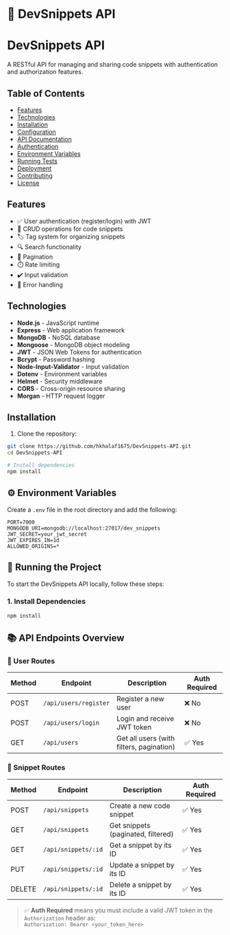 # 📘 DevSnippets API

# DevSnippets API

A RESTful API for managing and sharing code snippets with authentication and authorization features.

## Table of Contents
- [Features](#features)
- [Technologies](#technologies)
- [Installation](#installation)
- [Configuration](#configuration)
- [API Documentation](#api-documentation)
- [Authentication](#authentication)
- [Environment Variables](#environment-variables)
- [Running Tests](#running-tests)
- [Deployment](#deployment)
- [Contributing](#contributing)
- [License](#license)

## Features

- ✅ User authentication (register/login) with JWT
- 📝 CRUD operations for code snippets
- 🏷️ Tag system for organizing snippets
- 🔍 Search functionality
- 📄 Pagination
- ⏱️ Rate limiting
- ✔️ Input validation
- 🛑 Error handling

## Technologies

- **Node.js** - JavaScript runtime
- **Express** - Web application framework
- **MongoDB** - NoSQL database
- **Mongoose** - MongoDB object modeling
- **JWT** - JSON Web Tokens for authentication
- **Bcrypt** - Password hashing
- **Node-Input-Validator** - Input validation
- **Dotenv** - Environment variables
- **Helmet** - Security middleware
- **CORS** - Cross-origin resource sharing
- **Morgan** - HTTP request logger

## Installation

1. Clone the repository:
```bash
git clone https://github.com/hkhalaf1675/DevSnippets-API.git
cd DevSnippets-API

# Install dependencies
npm install
```
## ⚙️ Environment Variables

Create a `.env` file in the root directory and add the following:

```env
PORT=7000
MONGODB_URI=mongodb://localhost:27017/dev_snippets
JWT_SECRET=your_jwt_secret
JWT_EXPIRES_IN=1d
ALLOWED_ORIGINS=*
```

## 🧪 Running the Project

To start the DevSnippets API locally, follow these steps:

### 1. Install Dependencies

```bash
npm install
```

## 📚 API Endpoints Overview

### 🧑 User Routes

| Method | Endpoint              | Description                         | Auth Required |
|--------|-----------------------|-------------------------------------|---------------|
| POST   | `/api/users/register` | Register a new user                 | ❌ No         |
| POST   | `/api/users/login`    | Login and receive JWT token         | ❌ No         |
| GET    | `/api/users`          | Get all users (with filters, pagination) | ✅ Yes    |

### 📄 Snippet Routes

| Method | Endpoint              | Description                          | Auth Required |
|--------|-----------------------|--------------------------------------|---------------|
| POST   | `/api/snippets`       | Create a new code snippet            | ✅ Yes        |
| GET    | `/api/snippets`       | Get snippets (paginated, filtered)   | ✅ Yes        |
| GET    | `/api/snippets/:id`   | Get a snippet by its ID              | ✅ Yes        |
| PUT    | `/api/snippets/:id`   | Update a snippet by its ID           | ✅ Yes        |
| DELETE | `/api/snippets/:id`   | Delete a snippet by its ID           | ✅ Yes        |

> ✅ **Auth Required** means you must include a valid JWT token in the `Authorization` header as:  
> `Authorization: Bearer <your_token_here>`
